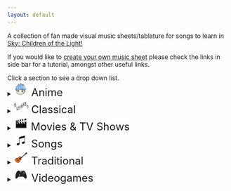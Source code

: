 ```yaml
---
layout: default
---
```


<p>A collection of fan made visual music sheets/tablature for songs to learn in <a href="https://thatskygame.com/">Sky: Children of the Light!</a></p>
<p>If you would like to <a href="./make-your-own-sheet.html">create your own music sheet</a> please check the links in side bar for a tutorial, amongst other useful links.</p>
Click a section to see a drop down list.

<details>
 <summary><font size="5"><img src="./assets/images/Anime.png"> Anime </font></summary>
  
<ul> 
<li><a href="./songs/Merry_Go_Round_of_Life.html"> Howl's Moving Castle - Merry Go Round of Life </a></li>
<li><a href="./songs/To-Loves-End-Futari-No-Kimochi.html"> Inuyasha – To Love's End (Futari No Kimochi) </a></li>
<li><a href="./songs/sky光遇——穿越时空的思念.html"> Inuyasha - 穿越时空的思念</a></li>
<li><a href="./songs/Mitsuhas_Theme_Kimi_No_Na_wa.html"> Kimi No Na wa - Your Name - Mitsuha's Theme </a></li>
<li><a href="./songs/Dango_daikazoku.html"> Kyoto Animation - Dango Daikazoku </a></li>
<li><a href="./songs/Hokage-Funeral.html"> Naruto – Hokage Funeral </a></li>
<li><a href="./songs/Fly-Me-to-the-Moon.html">  Neon Genesis Evangelion – Fly Me to the Moon </a></li>
<li><a href="./songs/Always_with_Me-Spirited_Away.html"> Spirited Away - Always With Me </a></li>
</ul> 
</details>
<details>
 <summary><font size="5"><img src="./assets/images/Classical.png"> Classical</font></summary>

<ul>
<li><a href="./songs/Jesu-Joy-of-Mans-Desiring.html"> Bach - Jesu, Joy of Man's Desiring</a></li>
<li><a href="./songs/Fur Elise.html"> Beethoven - Für Elise</a></li>
<li><a href="./songs/Ode to Joy.html"> Beethoven - Ode to Joy</a></li>
<li><a href="./songs/Brahms Lullaby.html"> Brahms - Lullaby</a></li>
<li><a href="./songs/Sonatine-in-C.html"> Clementi - Sonatine in C</a></li>
<li><a href="./songs/Clair_de_Lune_-_Debussy.html"> Debussy - Clair de Lune</a></li>
<li><a href="./songs/Salut-dAmour-Op-12.html"> Edgar - Salut d'Amour Op.12 (Love's Greeting)</a></li>
<li><a href="./songs/Carol-of-the-Bells.html"> Leontovych - Carol of the Bells</a></li>
<li><a href="./songs/Canon-in-C.html"> Pachelbel - Canon in C</a></li>   
<li><a href="./songs/Gran-Vals.html"> Tárrega - Gran Vals (Nokia Ringtone)</a></li> 
</ul> 
</details>
<details>
  <summary><font size="5"><img src="./assets/images/Movie.png"> Movies & TV Shows</font></summary>

<ul> 

<li><a href="./songs/A-Whole-New-World-Aladdin.html"> Aladdin – A Whole New World </a></li>
<li><a href="./songs/Leaves-from-the-Vine.html"> Avatar: The last Airbender - Leaves from the Vine (Little Soldier Boy) </a></li>
<li><a href="./songs/Beauty_And_The_Beast.html"> Beauty and the Beast </a></li>
<li><a href="./songs/Tubular-Bells-Exorcist-Theme.html"> Exorcist – Tubular Bells</a></li>
<li><a href="./songs/All_Is_Found.html"> Frozen 2 - All Is Found</a></li>
<li><a href="./songs/Godfather_Theme_Speak_Softly_Love.html"> Godfather – Speak Softly, Love </a></li>
<li><a href="./songs/Harry_Potter_-_Hedwigs_Theme.html"> Harry Potter – Hedwig's Theme</a></li>
<li><a href="./songs/Test-Drive.html"> How to Train your Dragon – Test Drive</a></li>
<li><a href="./songs/The-Raiders-March-Indiana-Jones-Theme.html"> Indiana Jones – The Raiders March</a></li>
<li><a href="./songs/Jurassic-Park-Theme.html"> Jurassic Park Theme</a></li>
<li><a href="./songs/Shiny.html"> Moana – Shiny </a></li>
<li><a href="./songs/How-Far-Ill-Go.html"> Moana – How Far I'll Go </a></li>
<li><a href="./songs/Falling-Slowly.html"> Once - Falling Slowly </a></li>
<li><a href="./songs/Davy_Jones_Theme.html"> Pirates of the Caribbean – Davy Jones Theme</a></li>
<li><a href="./songs/Pocahontas_-_Colors_of_the_Wind.html"> Pocahontas - Colors of the Wind</a></li>
<li><a href="./songs/Rugrats_Theme.html"> Rugrats Theme</a></li>
<li><a href="./songs/Do-Re-Mi-Sound-of-Music.html"> Sound of Music – Do-Re-Mi </a></li>
<li><a href="./songs/Binary_Sunset_-_Star_Wars.html">  Star Wars – Binary Sunset</a></li>
<li><a href="./songs/My-Heart-Will-Go-On-Titanic-Theme.html"> Titanic Theme – My Heart Will Go On</a></li>
<li><a href="./songs/Married-Life-UP.html"> UP – Married Life </a></li>
<li><a href="./songs/Little_Boxes.html"> Weeds – Little Boxes</a></li>
<li><a href="./songs/Somewhere_Over_the_Rainbow.html"> Wizard of Oz – Somewhere Over the Rainbow</a></li>
</ul> 
</details>
<details>
 <summary><font size="5"><img src="./assets/images/MusicSheets.png"> Songs</font></summary>

<ul>  
<li><a href="./songs/Take on me.html"> A-Ah - Take on me</a></li>
<li><a href="./songs/Lonely.html"> Akon – Lonely </a></li>
<li><a href="./songs/Astronomia-Coffin-Dance.html"> Astronomia (Coffin Dance)</a></li>
<li><a href="./songs/Eleanor Rigby.html"> Beatles, The – Eleanor Rigby</a></li>
<li><a href="./songs/Hey Jude.html"> Beatles, The – Hey Jude </a></li>
<li><a href="./songs/With a little help from my friends.html"> Beatles, The – With a little help from my friends </a></li>
<li><a href="./songs/Yellow Submarine.html"> Beatles, The – Yellow Submarine </a></li>
<li><a href="./songs/Yesterday.html"> Beatles, The – Yesterday </a></li>
<li><a href="./songs/Stand-By-Me-Bass.html"> Ben E. King - Stand By Me (Bassline) </a></li>
<li><a href="./songs/Piano-Man.html"> Billy Joel – Piano Man</a></li>
<li><a href="./songs/Cant-Help-Falling-in-Love-Intro.html"> Elvis Presley – Can't Help Falling in Love (Intro) </a></li>
<li><a href="./songs/graduation_photo.html"> Graduation Photo</a></li>
<li><a href="./songs/Hallelujah.html"> Hallelujah</a></li>
<li><a href="./songs/Kaze wo atsumete.html">  Happy End – Kaze wo atsumete</a></li>
<li><a href="./songs/Popcorn.html"> Hot Butter – Popcorn </a></li>
<li><a href="./songs/Young Dumb and Broke.html"> Khalid – Young Dumb & Broke </a></li>
<li><a href="./songs/Daydreaming.html"> Radiohead - Daydreaming </a></li>
<li><a href="./songs/Love_Like_You.html"> Rebecca Sugar – Love Like You </a></li>
<li><a href="./songs/Lost_Boy.html"> Ruth B - Lost Boy </a></li>
<li><a href="./songs/Illusionary-Daytime.html"> Shirfine – Illusionary Daytime </a></li>
<li><a href="./songs/illusionary_daytime_flute.html"> Shirfine – Illusionary Daytime Flute</a></li>
<li><a href="./songs/Superstition.html"> Stevie Wonder –  Superstition</a></li>
<li><a href="./songs/Teru_no_UtaTherrus_Song.html"> Teru no UtaTherru's Song </a></li>
<li><a href="./songs/Tha_Mi_Sgith.html"> Tha Mi Sgith</a></li>
<li><a href="./songs/Island in the Sun.html"> Weezer – Island in the Sun </a></li>
<li><a href="./songs/Last_Christmas.html"> Wham! – Last Christmas </a></li>
<li><a href="./songs/Translucent.html"> Yanaginagi –  Translucent</a></li>
<li><a href="./songs/Kiss-the-Rain.html"> Yiruma – Kiss the Rain </a></li>
<li><a href="./songs/River-Flows-in-You.html"> Yiruma – River Flows in You</a></li>
<li><a href="./songs/You-are-my-Sunshine.html"> You are my Sunshine</a></li>

</ul>
</details>
<details>
  <summary><font size="5"><img src="./assets/images/Traditional.png"> Traditional</font></summary>

<ul>   
<li><a href="./songs/Amazing Grace.html"> Amazing Grace (John Newton)</a></li>
<li><a href="./songs/American folk songs.html"> American folk songs</a></li>
<li><a href="./songs/Drunken-Sailor.html"> Drunken Sailor</a></li>
<li><a href="./songs/Flohwalzer.html"> Flohwalzer</a></li>
<li><a href="./songs/Scarborough-Fair.html"> Scarborough Fair</a></li>
</ul> 
</details>
<details>
 <summary><font size="5"><img src="./assets/images/VideoGames.png"> Videogames</font></summary>

<ul>   
<li><a href="./songs/Build-that-wall-Bastion.html"> Bastion - Build That Wall (Zia's Theme)</a></li>
<li><a href="./songs/Threshold.html"> Journey - Threshold </a></li>
<li><a href="./songs/Dearly Beloved.html"> Kingdom Hearts – Dearly Beloved </a></li>
<li><a href="./songs/Song_Of_Storms.html"> Legend of Zelda – Song of Storms</a></li>
<li><a href="./songs/Zelda Lullaby.html"> Legend of Zelda - Zelda's Lullaby</a></li> 
<li><a href="./songs/c418_sweden.html"> Minecraft – Sweden </a></li>
<li><a href="./songs/Emils-Sacrifice-NIER.html">  NieR – Emil's Sacrifice </a></li>
<li><a href="./songs/Shadowlord-NieR.html">  NieR – Shadowlord </a></li>
<li><a href="./songs/Pokemon-Center-Theme.html"> Pokemon Center Theme</a></li>
<li><a href="./songs/Promise_Reprise_-_Silent_Hill_2.html"> Silent Hill 2 - Promise Reprise </a></li>
<li><a href="./songs/Super Mario (simple version).html"> Super Mario NES Theme (simple version)</a></li>
<li><a href="./songs/Super Mario.html"> Super Mario NES Theme (with chords)</a></li>
<li><a href="./songs/Korobeiniki-Tetris-Theme.html"> Tetris Theme - Korobeiniki</a></li>
<li><a href="./songs/Hoshi_no_Arika_-_Trails_in_the_Sky_FC.html"> Trails in the Sky FC - Hoshi no Arika </a></li>
</ul> 
</details>
